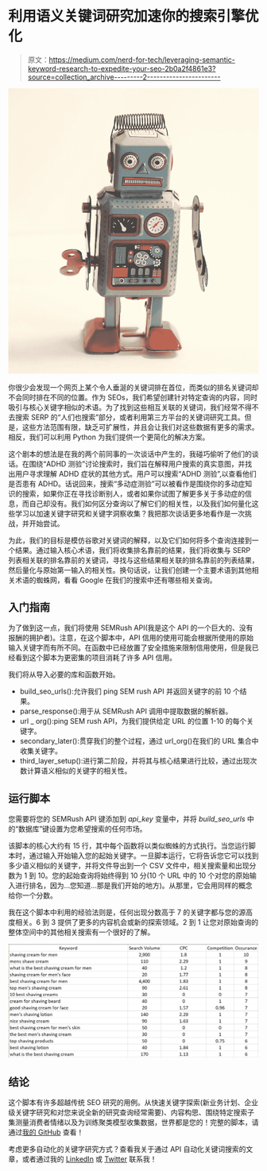 # 利用语义关键词研究加速你的搜索引擎优化

> 原文：<https://medium.com/nerd-for-tech/leveraging-semantic-keyword-research-to-expedite-your-seo-2b0a2f4861e3?source=collection_archive---------2----------------------->

![](img/cbd73915f1ed812b911629a468780639.png)

你很少会发现一个网页上某个令人垂涎的关键词排在首位，而类似的排名关键词却不会同时排在不同的位置。作为 SEOs，我们希望创建针对特定查询的内容，同时吸引与核心关键字相似的术语。为了找到这些相互关联的关键词，我们经常不得不去搜索 SERP 的“人们也搜索”部分，或者利用第三方平台的关键词研究工具。但是，这些方法范围有限，缺乏可扩展性，并且会让我们对这些数据有更多的需求。相反，我们可以利用 Python 为我们提供一个更简化的解决方案。

这个剧本的想法是在我的两个前同事的一次谈话中产生的，我碰巧偷听了他们的谈话。在围绕“ADHD 测验”讨论搜索时，我们旨在解释用户搜索的真实意图，并找出用户寻求理解 ADHD 症状的其他方式。用户可以搜索“ADHD 测验”,以查看他们是否患有 ADHD。话说回来，搜索“多动症测验”可以被看作是围绕你的多动症知识的搜索，如果你正在寻找诊断别人，或者如果你试图了解更多关于多动症的信息，而自己却没有。我们如何区分查询以了解它们的相关性，以及我们如何量化这些学习以加速关键字研究和关键字洞察收集？我把那次谈话更多地看作是一次挑战，并开始尝试。

为此，我们的目标是模仿谷歌对关键词的解释，以及它们如何将多个查询连接到一个结果。通过输入核心术语，我们将收集排名靠前的结果，我们将收集与 SERP 列表相关联的排名靠前的关键词，寻找与这些结果相关联的排名靠前的列表结果，然后量化与原始第一输入的相关性。换句话说，让我们创建一个主要术语到其他相关术语的蜘蛛网，看看 Google 在我们的搜索中还有哪些相关查询。

## 入门指南

为了做到这一点，我们将使用 SEMRush API(我是这个 API 的一个巨大的、没有报酬的拥护者)。注意，在这个脚本中，API 信用的使用可能会根据所使用的原始输入关键字而有所不同。在函数中已经放置了安全措施来限制信用使用，但是我已经看到这个脚本为更密集的项目消耗了许多 API 信用。

我们将从导入必要的库和函数开始。

*   build_seo_urls():允许我们 ping SEM rush API 并返回关键字的前 10 个结果。
*   parse_response():用于从 SEMRush API 调用中提取数据的解析器。
*   url _ org():ping SEM rush API，为我们提供给定 URL 的位置 1-10 的每个关键字。
*   secondary_later():贯穿我们的整个过程，通过 url_org()在我们的 URL 集合中收集关键字。
*   third_layer_setup():进行第二阶段，并将其与核心结果进行比较，通过出现次数计算语义相似的关键字的相关性。

## 运行脚本

您需要将您的 SEMRush API 键添加到 *api_key* 变量中，并将 *build_seo_urls* 中的“数据库”键设置为您希望搜索的任何市场。

该脚本的核心大约有 15 行，其中每个函数将以类似蜘蛛的方式执行。当您运行脚本时，通过输入开始输入您的起始关键字。一旦脚本运行，它将告诉您它可以找到多少语义相似的关键字，并将文件导出到一个 CSV 文件中，相关搜索量和出现分数为 1 到 10。您的起始查询将始终得到 10 分(10 个 URL 中的 10 个对您的原始输入进行排名，因为…您知道…那是我们开始的地方)。从那里，它会用同样的概念给你一个分数。

我在这个脚本中利用的经验法则是，任何出现分数高于 7 的关键字都与您的源高度相关。6 到 3 提供了更多的内容机会或新的探索领域。2 到 1 让您对原始查询的整体空间中的其他相关搜索有一个很好的了解。

![](img/e058624b1209eb559e53b458cebf55ae.png)

## 结论

这个脚本有许多超越传统 SEO 研究的用例。从快速关键字探索(新业务计划、企业级关键字研究和对您来说全新的研究查询经常需要)、内容构思、围绕特定搜索子集测量消费者情绪以及为训练聚类模型收集数据，世界都是您的！完整的脚本，请通过[我的 GitHub](https://github.com/DerekHawkins/semantic_keyword_research_tool/tree/main) 查看！

考虑更多自动化的关键字研究方式？查看我关于通过 API 自动化关键词搜索的文章，或者通过我的 [LinkedIn](https://www.linkedin.com/in/derek-hawkins-seo/) 或 [Twitter](https://twitter.com/Derek_M_Hawk) 联系我！